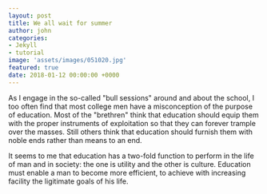 ```yaml
---
layout: post
title: We all wait for summer
author: john
categories:
- Jekyll
- tutorial
image: 'assets/images/051020.jpg'
featured: true
date: 2018-01-12 00:00:00 +0000
---
```

As I engage in the so-called "bull sessions" around and about the school, I too often find that most college men have a misconception of the purpose of education. Most of the "brethren" think that education should equip them with the proper instruments of exploitation so that they can forever trample over the masses. Still others think that education should furnish them with noble ends rather than means to an end.

It seems to me that education has a two-fold function to perform in the life of man and in society: the one is utility and the other is culture. Education must enable a man to become more efficient, to achieve with increasing facility the ligitimate goals of his life.
